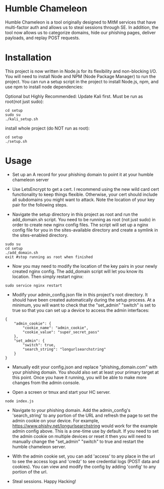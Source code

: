 Humble Chameleon
============
Humble Chameleon is a tool originally designed to MitM services that have multi-factor auth and allows us to steal sessions through SE.
In addition, the tool now allows us to categorize domains, hide our phishing pages, deliver payloads, and replay POST requests.

Installation 
============
This project is now written in Node.js for its flexibility and non-blocking I/O.
You will need to install Node and NPM (Node Package Manager) to run the project.
You can run a setup script in the project to install Node.js, npm, and use npm to install node dependencies:

Optional but Highly Recommended: Update Kali first. Must be run as root(not just sudo):
```
cd setup
sudo su
./kali_setup.sh
```
install whole project (do NOT run as root):
```
cd setup
./setup.sh
```

Usage
=====

- Set up an A record for your phishing domain to point it at your humble chameleon server

- Use LetsEncrypt to get a cert. I recommend using the new wild card cert functionality to keep things flexible. Otherwise, your cert should include all subdomains you might want to attack. Note the location of your key pair for the following steps.

- Navigate the setup directory in this project as root and run the add_domain.sh script. You need to be running as root (not just sudo) in order to create new nginx config files. The script will set up a nginx config file for you in the sites-available directory and create a symlink in the sites-enabled directory.
```
sudo su
cd setup
./add_domain.sh
exit #stop running as root when finished
```

- Now you may need to modify the location of the key pairs in your newly created nginx config. The add_domain script will let you know its location. Then simply restart nginx:
```
sudo service nginx restart
```
- Modify your admin_config.json file in this project's root directory. It should have been created automatically during the setup process. At a minimum, you will want to check that the "set_admin" "switch" is set to true so that you can set up a device to access the admin interfaces:
```
{
    "admin_cookie": {
        "cookie_name": "admin_cookie",
        "cookie_value": "super_secret_pass"
    },
    "set_admin": {
        "switch": true,
        "search_string": "longurlsearchstring"
    }
}
```
- Manually edit your config.json and replace "phishing_domain.com" with your phishing domain. You should also set at least your primary target at this point. Once you have it running, you will be able to make more changes from the admin console.

- Open a screen or tmux and start your HC server.
```
node index.js 
```

- Navigate to your phishing domain. Add the admin_config's 'search_string' to any portion of the URL and refresh the page to set the admin cookie on your device. For example, https://www.phishy.net/longurlsearchstring would work for the example admin config above. This is a one-time use by default. If you need to set the admin cookie on multiple devices or reset it then you will need to manually change the "set_admin" "switch" to true and restart the humble chameleon server.

- With the admin cookie set, you can add 'access' to any place in the url to see the access logs and 'credz' to see credential logs (POST data and cookies). You can view and modify the config by adding 'config' to any portion of the url.

- Steal sessions. Happy Hacking!

